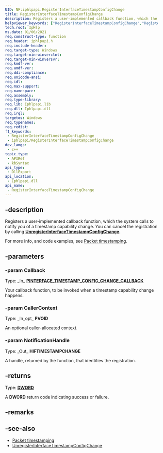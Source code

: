 ```yaml
---
UID: NF:iphlpapi.RegisterInterfaceTimestampConfigChange
title: RegisterInterfaceTimestampConfigChange
description: Registers a user-implemented callback function, which the system calls to notify you of a timestamp capability change.
helpviewer_keywords: ["RegisterInterfaceTimestampConfigChange","RegisterInterfaceTimestampConfigChange function [IP Helper]","iphlp.registerinterfacetimestampconfigchange","iphlpapi/RegisterInterfaceTimestampConfigChange"]
tech.root: IpHlp
ms.date: 01/06/2021
req.construct-type: function
req.header: iphlpapi.h
req.include-header: 
req.target-type: Windows
req.target-min-winverclnt: 
req.target-min-winversvr: 
req.kmdf-ver: 
req.umdf-ver: 
req.ddi-compliance: 
req.unicode-ansi: 
req.idl: 
req.max-support: 
req.namespace: 
req.assembly: 
req.type-library: 
req.lib: Iphlpapi.lib
req.dll: Iphlpapi.dll
req.irql: 
targetos: Windows
req.typenames: 
req.redist: 
f1_keywords:
 - RegisterInterfaceTimestampConfigChange
 - iphlpapi/RegisterInterfaceTimestampConfigChange
dev_langs:
 - c++
topic_type:
 - APIRef
 - kbSyntax
api_type:
 - DllExport
api_location:
 - Iphlpapi.dll
api_name:
 - RegisterInterfaceTimestampConfigChange
---
```


## -description

Registers a user-implemented callback function, which the system calls to notify you of a timestamp capability change. You can cancel the registration by calling [**UnregisterInterfaceTimestampConfigChange**](/windows/win32/api/iphlpapi/nf-iphlpapi-unregisterinterfacetimestampconfigchange).

For more info, and code examples, see [Packet timestamping](/windows/win32/iphlp/packet-timestamping).

## -parameters

### -param Callback

Type: \_In\_ **[PINTERFACE_TIMESTAMP_CONFIG_CHANGE_CALLBACK](/windows/win32/api/iphlpapi/nc-iphlpapi-interface_timestamp_config_change_callback)**

Your callback function, to be invoked when a timestamp capability change happens.

### -param CallerContext

Type: \_In_opt\_ **PVOID**

An optional caller-allocated context.

### -param NotificationHandle

Type: \_Out\_ **HIFTIMESTAMPCHANGE**

A handle, returned by the function, that identifies the registration.

## -returns

Type: **[DWORD](/windows/win32/winprog/windows-data-types)**

A **DWORD** return code indicating success or failure.

## -remarks

## -see-also

* [Packet timestamping](/windows/win32/iphlp/packet-timestamping)
* [UnregisterInterfaceTimestampConfigChange](/windows/win32/api/iphlpapi/nf-iphlpapi-unregisterinterfacetimestampconfigchange)